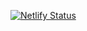 [![Netlify Status](https://api.netlify.com/api/v1/badges/f7de0d07-9297-4c4d-ba9c-14a0d5f5ce64/deploy-status)](https://app.netlify.com/sites/wondrous-melomakarona-21cedf/deploys)
